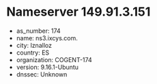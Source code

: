 # Nameserver 149.91.3.151

* as_number: 174
* name: ns3.ixcys.com.
* city: Iznalloz
* country: ES
* organization: COGENT-174
* version: 9.16.1-Ubuntu
* dnssec: Unknown

